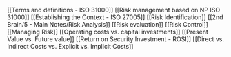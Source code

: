 [[Terms and definitions - ISO 31000]]
[[Risk management based on NP ISO 31000]]
[[Establishing the Context - ISO 27005]]
[[Risk Identification]]
[[2nd Brain/5 - Main Notes/Risk Analysis]]
[[Risk evaluation]]
[[Risk Control]]
[[Managing Risk]]
[[Operating costs vs. capital investments]]
[[Present Value vs. Future value]]
[[Return on Security Investment - ROSI]]
[[Direct vs. Indirect Costs vs. Explicit vs. Implicit Costs]]